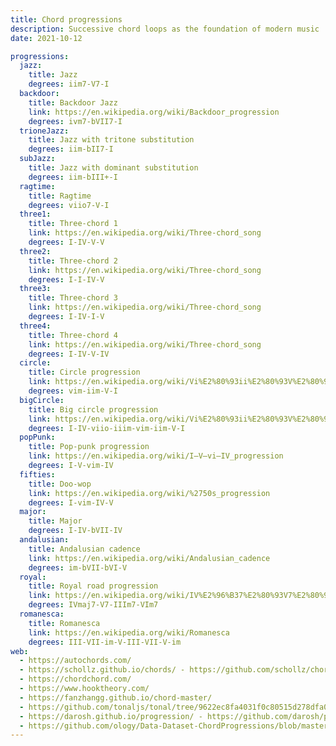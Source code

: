 ```yaml
---
title: Chord progressions
description: Successive chord loops as the foundation of modern music
date: 2021-10-12

progressions:
  jazz:
    title: Jazz
    degrees: iim7-V7-I
  backdoor:
    title: Backdoor Jazz
    link: https://en.wikipedia.org/wiki/Backdoor_progression
    degrees: ivm7-bVII7-I
  trioneJazz:
    title: Jazz with tritone substitution
    degrees: iim-bII7-I
  subJazz:
    title: Jazz with dominant substitution
    degrees: iim-bIII+-I
  ragtime:
    title: Ragtime
    degrees: viio7-V-I
  three1:
    title: Three-chord 1
    link: https://en.wikipedia.org/wiki/Three-chord_song
    degrees: I-IV-V-V
  three2:
    title: Three-chord 2
    link: https://en.wikipedia.org/wiki/Three-chord_song
    degrees: I-I-IV-V
  three3:
    title: Three-chord 3
    link: https://en.wikipedia.org/wiki/Three-chord_song
    degrees: I-IV-I-V
  three4:
    title: Three-chord 4
    link: https://en.wikipedia.org/wiki/Three-chord_song
    degrees: I-IV-V-IV
  circle:
    title: Circle progression
    link: https://en.wikipedia.org/wiki/Vi%E2%80%93ii%E2%80%93V%E2%80%93I
    degrees: vim-iim-V-I
  bigCircle:
    title: Big circle progression
    link: https://en.wikipedia.org/wiki/Vi%E2%80%93ii%E2%80%93V%E2%80%93I
    degrees: I-IV-viio-iiim-vim-iim-V-I
  popPunk:
    title: Pop-punk progression
    link: https://en.wikipedia.org/wiki/I–V–vi–IV_progression
    degrees: I-V-vim-IV
  fifties:
    title: Doo-wop
    link: https://en.wikipedia.org/wiki/%2750s_progression
    degrees: I-vim-IV-V
  major:
    title: Major
    degrees: I-IV-bVII-IV
  andalusian:
    title: Andalusian cadence
    link: https://en.wikipedia.org/wiki/Andalusian_cadence
    degrees: im-bVII-bVI-V
  royal:
    title: Royal road progression
    link: https://en.wikipedia.org/wiki/IV%E2%96%B37%E2%80%93V7%E2%80%93iii7%E2%80%93vi_progression
    degrees: IVmaj7-V7-IIIm7-VIm7
  romanesca:
    title: Romanesca
    link: https://en.wikipedia.org/wiki/Romanesca
    degrees: III-VII-im-V-III-VII-V-im
web:
  - https://autochords.com/
  - https://schollz.github.io/chords/ - https://github.com/schollz/chords
  - https://chordchord.com/
  - https://www.hooktheory.com/
  - https://fanzhangg.github.io/chord-master/
  - https://github.com/tonaljs/tonal/tree/9622ec8fa4031f0c80515d278dfa06424bf159e5/packages/progression
  - https://darosh.github.io/progression/ - https://github.com/darosh/progression
  - https://github.com/ology/Data-Dataset-ChordProgressions/blob/master/share/Chord-Progressions.csv
---
```


<chord-progressions :list="$frontmatter.progressions" />
